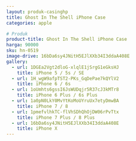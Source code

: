 ```yaml
---
layout: produk-casinghp
title: Ghost In The Shell iPhone Case
categories: apple

# Produk
product-title: Ghost In The Shell iPhone Case
harga: 90000
sku: hn-0519
image-drive: 16bDa6sy4JNitH5EJlXXb34I3ddaA408E
gallery:
  - url: 1DGEa2Vgt2dloG-xlqlE1jSrgG1eGksHJ
    title: iPhone 5 / 5s / SE
  - url: 1H_wgW9afpTST2-PKs_GqDePae7kQYlV2
    title: iPhone 6 / 6s
  - url: 1oUmhts6gssI6JsWUDqjr5R37cJ3kMTr8
    title: iPhone 6 Plus / 6s Plus
  - url: 1a0pN0LkY0MvYtKoMoUYruUx7etyDmwBA
    title: iPhone 7 / 8
  - url: 1pmefvlhkTC-flVhSDhQhOjDW06rPvTtx
    title: iPhone 7 Plus / 8 Plus
  - url: 16bDa6sy4JNitH5EJlXXb34I3ddaA408E
    title: iPhone X
---
```

